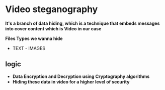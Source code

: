 # Video steganography
 **It's a branch of data hiding, which is a technique that embeds messages into cover content which is Video in our case** 

**Files Types we wanna hide**
- TEXT - IMAGES

## logic
- **Data Encryption and Decryption using Cryptography algorithms**
- **Hiding these data in video for a higher level of security**
